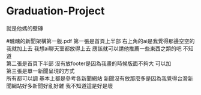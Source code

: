# Graduation-Project
就是他媽的壁磚

#醜醜的新聞架構第一版.pdf
第一張是首頁上半部 右上角的ai是我覺得那邊空空的我就加上去 我想ai聊天室都放得上去 應該就可以請他推薦一些東西之類的吧 不知道  
第二張是首頁下半部 沒有放footer是因為我畫的時候版面不夠大 可以加  
第三張是單一新聞呈現的方式  
所有都可以調 基本上都是參考各新聞網站 新聞沒有放那麼多是因為我覺得台灣新聞網站好多新聞好亂好雜 我不知道這是好是壞  
